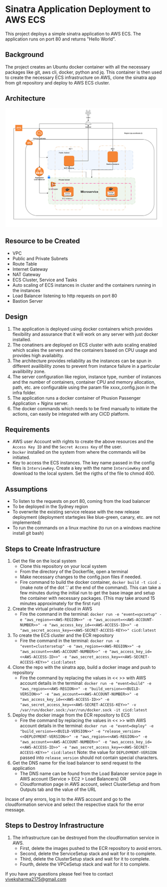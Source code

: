 # Sinatra Application Deployment to AWS ECS

This project deploys a simple sinatra application to AWS ECS. The application runs on port 80 and returns "Hello World".

## Background

The project creates an Ubuntu docker container with all the necessary packages like git, aws cli, docker, python and jq. This container is then used to create the necessary ECS infrastructure on AWS, clone the sinatra app from git repository and deploy to AWS ECS cluster.

## Architecture
![alt text](https://raw.githubusercontent.com/viveksharma2175/cfn-simple-sintara-app/master/gitimages/REA1.png)

## Resource to be Created
- VPC
- Public and Private Subnets
- Route Table
- Internet Gateway
- NAT Gateway
- ECS Cluster, Service and Tasks
- Auto scaling of ECS instances in cluster and the containers running in the instances
- Load Balancer listening to http requests on port 80
- Bastion Server

## Design
1. The application is deployed using docker containers which provides flexibility and assurance that it will work on any server with just docker installed.
2. The conatiners are deployed on ECS cluster with auto scaling enabled which scales the servers and the containers based on CPU usage and provides high availabilty.
3. The architecture provides reliability as the instances can be spun in different availibility zones to prevent from instance failure in a particular availibility zone.
4. The server configuration like region, instance type, number of instances and the number of containers, container CPU and memory allocation, path, etc. are configurable using the param file xxxx_config.json in the infra folder.
5. The application runs a docker container of Phusion Passenger Application + Nginx server.
6. The docker commands which needs to be fired manually to initiate the actions, can easily be integrated with any CICD platform.

## Requirements
- AWS user Account with rights to create the above resources and the `Access Key ID` and the `Secret Access Key` of the user.
- `Docker` installed on the system from where the commands will be initiated.
- Key to access the ECS instances. The key name passed in the config files is `InterviewKey`. Create a key with the name `InterviewKey` and download to the local system. Set the rigths of the file to chmod 400.

## Assumptions

- To listen to the requests on port 80, coming from the load balancer
- To be deployed in the Sydney region
- To overwrite the existing service release with the new release deployment (deployment startegies like blue-green, canary, etc. are not implemented)
- To run the commands on a linux machine (to run on a windows machine install git bash)

## Steps to Create Infrastructure
1. Get the file on the local system
    - Clone this repository on your local system
    - From the directory of the Dockerfile, open a terminal
    - Make necessary changes to the config.json files if needed.
    - Fire command to build the docker container, `docker build -t cicd .` (make note of the dot '.' at the end of the command). This can take a few minutes during the initial run to get the base image and setup the container with necessary packages. (This may take around 15 minutes approximately for the first run)
2. Create the virtual private cloud in AWS
    - Fire the command in the terminal:
        `docker run -e "event=vpcsetup" -e "aws_region=<<AWS-REGION>>" -e "aws_account=<<AWS-ACCOUNT-NUMBER>>" -e "aws_access_key_id=<<AWS-ACCESS-ID>>" -e "aws_secret_access_key=<<AWS-SECRET-ACCESS-KEY>>" cicd:latest`
3. To create the ECS cluster and the ECR repository
    - Fire the command in the terminal:
        `docker run -e "event=clustersetup" -e "aws_region=<<AWS-REGION>>" -e "aws_account=<<AWS-ACCOUNT-NUMBER>>" -e "aws_access_key_id=<<AWS-ACCESS-ID>>" -e "aws_secret_access_key=<<AWS-SECRET-ACCESS-KEY>>" cicd:latest`
4. Clone the repo with the sinatra app, build a docker image and push to repository    
    - Fire the command by replacing the values in << >> with AWS account details in the terminal:
        `docker run -e "event=build" -e "aws_region=<<AWS-REGION>>" -e "build_version=<<BUILD-VERSION>>" -e "aws_account=<<AWS-ACCOUNT-NUMBER>>" -e "aws_access_key_id=<<AWS-ACCESS-ID>>" -e "aws_secret_access_key=<<AWS-SECRET-ACCESS-KEY>>" -v /var/run/docker.sock:/var/run/docker.sock -it cicd:latest`
5. Deploy the docker image from the ECR repository to ECS   
    - Fire the command by replacing the values in << >> with AWS account details in the terminal:
        `docker run -e "event=deploy" -e "build_version=<<BUILD-VERSION>>" -e "release_version=<<DEPLOYMENT-VERSION>>" -e "aws_region=<<AWS-REGION>>" -e "aws_account=<<AWS-ACCOUNT-NUMBER>>" -e "aws_access_key_id=<<AWS-ACCESS-ID>>" -e "aws_secret_access_key=<<AWS-SECRET-ACCESS-KEY>>" cicd:latest`
      Note: the value for `DEPLOYMENT-VERSION` passed into `release_version` should not contain special characters.
6. Get the DNS name for the load balancer to send request to the application
    - The DNS name can be found from the Load Balancer service page in AWS account (Service > EC2 > Load Balancers)
    OR
    - Cloudformation page in AWS account, select ClusterSetup and from Outputs tab and the value of the URL

Incase of any errors, log in to the AWS account and go to the cloudformation service and select the respective stack for the error message.

## Steps to Destroy Infrastructure
1. The infrastructure can be destroyed from the cloudformation service in AWS.
    - First, delete the images pushed to the ECR repository to avoid errors.
    - Second, delete the ServiceSetup stack and wait for it to complete.
    - Third, delete the ClusterSetup stack and wait for it to complete.
    - Fourth, delete the VPCeSetup stack and wait for it to complete.


If you have any questions please feel free to contact viveksharma2175@gmail.com
